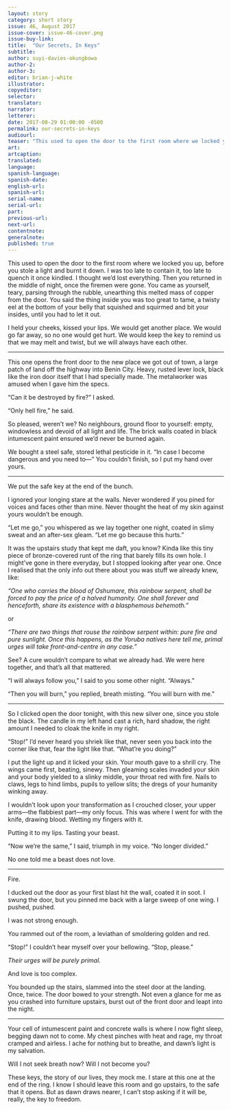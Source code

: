 ```yaml
---
layout: story
category: short story
issue: 46, August 2017
issue-cover: issue-46-cover.png
issue-buy-link:
title:  "Our Secrets, In Keys"
subtitle:
author: suyi-davies-okungbowa
author-2:
author-3:
editor: brian-j-white
illustrator:
copyeditor:
selector:
translator:
narrator:
letterer:
date: 2017-08-29 01:00:00 -0500
permalink: our-secrets-in-keys
audiourl:
teaser: "This used to open the door to the first room where we locked you up, before you stole a light and burnt it down."
art:
artcaption:
translated:
language:
spanish-language:
spanish-date:
english-url:
spanish-url:
serial-name:
serial-url:
part:
previous-url:
next-url:
contentnote:
generalnote:
published: true
---
```


This used to open the door to the first room where we locked you up, before you stole a light and burnt it down. I was too late to contain it, too late to quench it once kindled. I thought we’d lost everything. Then you returned in the middle of night, once the firemen were gone. You came as yourself, teary, parsing through the rubble, unearthing this melted mass of copper from the door. You said the thing inside you was too great to tame, a twisty eel at the bottom of your belly that squished and squirmed and bit your insides, until you had to let it out.

I held your cheeks, kissed your lips. We would get another place. We would go far away, so no one would get hurt. We would keep the key to remind us that we may melt and twist, but we will always have each other.

----

This one opens the front door to the new place we got out of town, a large patch of land off the highway into Benin City. Heavy, rusted lever lock, black like the iron door itself that I had specially made. The metalworker was amused when I gave him the specs.

“Can it be destroyed by fire?” I asked.

“Only hell fire,” he said.

So pleased, weren’t we? No neighbours, ground floor to yourself: empty, windowless and devoid of all light and life. The brick walls coated in black intumescent paint ensured we’d never be burned again.

We bought a steel safe, stored lethal pesticide in it. “In case I become dangerous and you need to— ” You couldn’t finish, so I put my hand over yours.

----

We put the safe key at the end of the bunch.

I ignored your longing stare at the walls. Never wondered if you pined for voices and faces other than mine. Never thought the heat of my skin against yours wouldn’t be enough.

“Let me go,” you whispered as we lay together one night, coated in slimy sweat and an after-sex gleam. “Let me go because this hurts.”

It was the upstairs study that kept me daft, you know? Kinda like this tiny piece of bronze-covered runt of the ring that barely fills its own hole. I might’ve gone in there everyday, but I stopped looking after year one. Once I realised that the only info out there about you was stuff we already knew, like:

_“One who carries the blood of Oshumare, this rainbow serpent, shall be forced to pay the price of a halved humanity. One shall forever and henceforth, share its existence with a blasphemous behemoth.”_

or

_“There are two things that rouse the rainbow serpent within: pure fire and pure sunlight. Once this happens, as the Yoruba natives here tell me, primal urges will take front-and-centre in any case.”_

See? A cure wouldn’t compare to what we already had. We were here together, and that’s all that mattered.

“I will always follow you,” I said to you some other night. “Always.”

“Then you will burn,” you replied, breath misting. “You will burn with me.”

----

So I clicked open the door tonight, with this new silver one, since you stole the black. The candle in my left hand cast a rich, hard shadow, the right amount I needed to cloak the knife in my right.

“Stop!” I’d never heard you shriek like that, never seen you back into the corner like that, fear the light like that. “What’re you doing?”

I put the light up and it licked your skin. Your mouth gave to a shrill cry. The wings came first, beating, sinewy. Then gleaming scales invaded your skin and your body yielded to a slinky middle, your throat red with fire. Nails to claws, legs to hind limbs, pupils to yellow slits; the dregs of your humanity winking away.

I wouldn’t look upon your transformation as I crouched closer, your upper arms— the flabbiest part— my only focus. This was where I went for with the knife, drawing blood. Wetting my fingers with it.

Putting it to my lips. Tasting your beast.

“Now we’re the same,” I said, triumph in my voice. “No longer divided.”

No one told me a beast does not love.

----

Fire.

I ducked out the door as your first blast hit the wall, coated it in soot. I swung the door, but you pinned me back with a large sweep of one wing. I pushed, pushed.

I was not strong enough.

You rammed out of the room, a leviathan of smoldering golden and red.

“Stop!” I couldn’t hear myself over your bellowing. “Stop, please.”

_Their urges will be purely primal._

And love is too complex.

You bounded up the stairs, slammed into the steel door at the landing. Once, twice. The door bowed to your strength. Not even a glance for me as you crashed into furniture upstairs, burst out of the front door and leapt into the night.

----

Your cell of intumescent paint and concrete walls is where I now fight sleep, begging dawn not to come. My chest pinches with heat and rage, my throat cramped and airless. I ache for nothing but to breathe, and dawn’s light is my salvation.

Will I not seek breath now? Will I not become you?

These keys, the story of our lives, they mock me. I stare at this one at the end of the ring. I know I should leave this room and go upstairs, to the safe that it opens. But as dawn draws nearer, I can’t stop asking if it will be, really, the key to freedom.
